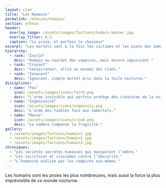 ```yaml
---
layout: clan
title: "Les Humains"
permalink: /ethnies/humain/
section: ethnie
header:
  overlay_image: /assets/images/factions/humain-banner.jpg
  overlay_filter: 0.5
  caption: "La proie… et parfois le chasseur"
excerpt: "Les mortels sont à la fois les victimes et les pions des immortels."
hierarchy:
  - rank: "Initié"
    desc: "Humain au courant des vampires, mais encore impuissant."
  - rank: "Croyant"
    desc: "Conspirateur, allié ou ennemi des clans."
  - rank: "Innocent"
    desc: "Ignorant, simple mortel pris dans la toile nocturne."
disciplines:
  - name: "Foi"
    icon: /assets/images/icons/faith.png
    desc: "L’arme invisible qui parfois protège des créatures de la nuit."
  - name: "Ingéniosité"
    icon: /assets/images/icons/ingenuity.png
    desc: "L’arme des faibles face aux immortels."
  - name: "Masse"
    icon: /assets/images/icons/crowd.png
    desc: "Le nombre compense la fragilité."
gallery:
  - /assets/images/factions/humain1.jpg
  - /assets/images/factions/humain2.jpg
  - /assets/images/factions/humain3.jpg
chroniques:
  - "Les sociétés secrètes humaines qui manipulent l’ombre."
  - "Les sacrifices et croisades contre l’obscurité."
  - "L’humanité oubliée par les vampires eux-mêmes."
---
```


Les humains sont les proies les plus nombreuses, mais aussi la force la plus imprévisible de ce monde nocturne.
